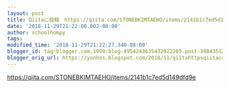 ```yaml
---
layout: post
title: Qiitaに投稿　https://qiita.com/STONEBKIMTAEHO/items/2141b1c7ed5d149dfd9e
date: '2018-11-29T21:22:00.002-08:00'
author: schoolhompy
tags: 
modified_time: '2018-11-29T21:22:27.340-08:00'
blogger_id: tag:blogger.com,1999:blog-4954243635432022205.post-3884351289458476822
blogger_orig_url: https://yunhos.blogspot.com/2018/11/qiitahttpsqiitacomstonebkimtaehoitems21.html
---
```


https://qiita.com/STONEBKIMTAEHO/items/2141b1c7ed5d149dfd9e